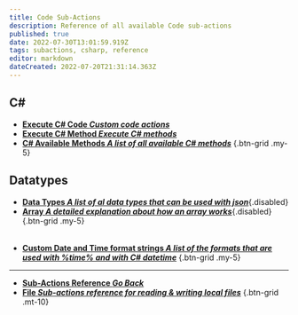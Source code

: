 ```yaml
---
title: Code Sub-Actions
description: Reference of all available Code sub-actions
published: true
date: 2022-07-30T13:01:59.919Z
tags: subactions, csharp, reference
editor: markdown
dateCreated: 2022-07-20T21:31:14.363Z
---
```


## C#

- [<i class="mdi mdi-language-csharp primary--text"></i>**Execute C# Code *Custom code actions***](/en/Sub-Actions/Code/Execute-CSharp-Code)
- [<i class="mdi mdi-language-csharp primary--text"></i>**Execute C# Method *Execute C# methods***](/en/Sub-Actions/Code/Execute-CSharp-Method)
- [<i class="mdi mdi-language-csharp primary--text"></i> **C# Available Methods *A list of all available C# methods***](/en/Sub-Actions/Code/Execute-CSharp-Code/Available-Methods)
{.btn-grid .my-5}

## Datatypes

- [<i class="mdi mdi-database primary--text"></i> **Data Types *A list of al data types that can be used with json***](/en/Sub-Actions/Code/JSON/Data-Types){.disabled}
- [<i class="mdi mdi-code-array primary--text"></i>**Array *A detailed explanation about how an array works***](/en/Sub-Actions/Code/JSON/Array){.disabled}
{.btn-grid .my-5}
######
- [<i class="mdi mdi-clock primary--text"></i>**Custom Date and Time format strings *A list of the formats that are used with %time% and with C# datetime***](/en/Sub-Actions/Code/Other/DateTime)
{.btn-grid .my-5}

---

- [<i class="mdi mdi-chevron-left"></i>**Sub-Actions Reference *Go Back***](/en/Sub-Actions)
- [<i class="mdi mdi-file-code primary--text"></i> **File *Sub-actions reference for reading &amp; writing local files***](/en/Sub-Actions/File)
{.btn-grid .mt-10}